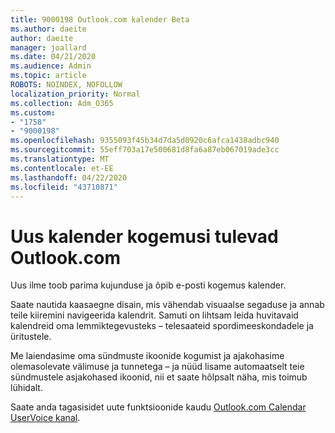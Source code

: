 ```yaml
---
title: 9000198 Outlook.com kalender Beta
ms.author: daeite
author: daeite
manager: joallard
ms.date: 04/21/2020
ms.audience: Admin
ms.topic: article
ROBOTS: NOINDEX, NOFOLLOW
localization_priority: Normal
ms.collection: Adm_O365
ms.custom:
- "1758"
- "9000198"
ms.openlocfilehash: 9355093f45b34d7da5d0920c6afca1438adbc940
ms.sourcegitcommit: 55eff703a17e500681d8fa6a87eb067019ade3cc
ms.translationtype: MT
ms.contentlocale: et-EE
ms.lasthandoff: 04/22/2020
ms.locfileid: "43710871"
---
```

# <a name="new-calendar-experiences-coming-to-outlookcom"></a>Uus kalender kogemusi tulevad Outlook.com

Uus ilme toob parima kujunduse ja õpib e-posti kogemus kalender.

Saate nautida kaasaegne disain, mis vähendab visuaalse segaduse ja annab teile kiiremini navigeerida kalendrit. Samuti on lihtsam leida huvitavaid kalendreid oma lemmiktegevusteks – telesaateid spordimeeskondadele ja üritustele.

Me laiendasime oma sündmuste ikoonide kogumist ja ajakohasime olemasolevate välimuse ja tunnetega – ja nüüd lisame automaatselt teie sündmustele asjakohased ikoonid, nii et saate hõlpsalt näha, mis toimub lühidalt.

Saate anda tagasisidet uute funktsioonide kaudu [Outlook.com Calendar UserVoice kanal](https://go.microsoft.com/fwlink/?linkid=2103075).